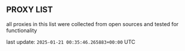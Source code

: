 ## PROXY LIST

all proxies in this list were collected from open sources and tested for functionality

last update: `2025-01-21 00:35:46.265883+00:00` UTC